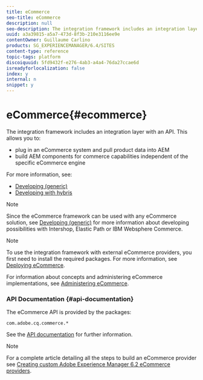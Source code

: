 ```yaml
---
title: eCommerce
seo-title: eCommerce
description: null
seo-description: The integration framework includes an integration layer with an API
uuid: a3a39815-a5a7-473d-8f3b-210e3116ee9e
contentOwner: Guillaume Carlino
products: SG_EXPERIENCEMANAGER/6.4/SITES
content-type: reference
topic-tags: platform
discoiquuid: 5fd9432f-e276-4ab3-a4a4-76da27ccae6d
isreadyforlocalization: false
index: y
internal: n
snippet: y
---
```


# eCommerce{#ecommerce}

The integration framework includes an integration layer with an API. This allows you to:

* plug in an eCommerce system and pull product data into AEM
* build AEM components for commerce capabilities independent of the specific eCommerce engine

For more information, see:

* [Developing (generic)](../../developing/using/generic.md)
* [Developing with hybris](../../developing/using/hybris.md)

>[!NOTE]
>
>Since the eCommerce framework can be used with any eCommerce solution, see [Developing (generic)](../../developing/using/generic.md) for more information about developing possibilities with Intershop, Elastic Path or IBM Websphere Commerce.

>[!NOTE]
>
>To use the integration framework with external eCommerce providers, you first need to install the required packages. For more information, see [Deploying eCommerce](../../deploying/using/ecommerce.md).
>
>For information about concepts and administering eCommerce implementations, see [Administering eCommerce](../../administering/using/ecommerce.md).

### API Documentation {#api-documentation}

The eCommerce API is provided by the packages:

`com.adobe.cq.commerce.*`

See the [API documentation](/developing/using/reference-materials/javadoc/index) for further information.

>[!NOTE]
>
>For a complete article detailing all the steps to build an eCommerce provider see [Creating custom Adobe Experience Manager 6.2 eCommerce providers](/content/help/en/experience-manager/using/ecommerce62).

